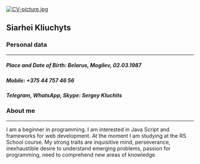 [![CV-picture.jpg](https://i.postimg.cc/nrBZpvJk/CV-picture.jpg)](https://postimg.cc/V0f2F05r)

## Siarhei Kliuchyts

### Personal data
-------------

##### Place and Date of Birth: Belarus, Mogilev, 02.03.1987
##### Mobile: +375 44 757 46 56
##### Telegram, WhatsApp, Skype: Sergey Kluchits

### About me
-------------
I am a beginner in programming. I am interested in Java Script and frameworks for web development. At the moment I am studying at the RS School course. My strong traits are inquisitive mind, perseverance, inexhaustible desire to understand emerging problems, passion for programming, need to comprehend new areas of knowledge
